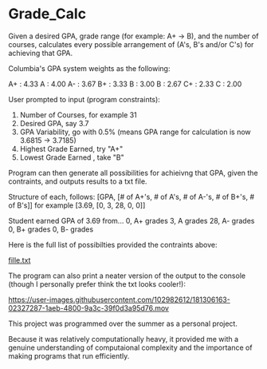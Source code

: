 # Grade_Calc
Given a desired GPA, grade range (for example: A+ -> B), and the number of courses, calculates every possible arrangement of (A's, B's and/or C's) for achieving that GPA. 

Columbia's GPA system weights as the following:

A+ : 4.33
A  : 4.00
A- : 3.67
B+ : 3.33
B  : 3.00
B  : 2.67
C+ : 2.33
C  : 2.00

User prompted to input (program constraints):

1) Number of Courses, for example 31
2) Desired GPA, say 3.7
3) GPA Variability, go with 0.5% (means GPA range for calculation is now 3.6815 -> 3.7185)
4) Highest Grade Earned, try "A+"
5) Lowest Grade Earned , take "B"

Program can then generate all possibilities for achieivng that GPA, given the contraints, and outputs results to a txt file.

Structure of each, follows: [GPA, [# of A+'s, # of A's, # of A-'s, # of B+'s, # of B's]] for example [3.69, [0, 3, 28, 0, 0]]

Student earned GPA of 3.69
from...
0, A+ grades
3, A grades
28, A- grades
0, B+ grades
0, B- grades

Here is the full list of possibilties provided the contraints above:

[fille.txt](https://github.com/shaylchetty/Grade_Calc/files/9201104/fille.txt)

The program can also print a neater version of the output to the console (though I personally prefer think the txt looks cooler!):


https://user-images.githubusercontent.com/102982612/181306163-02327287-1aeb-4800-9a3c-39f0d3a95d76.mov


This project was programmed over the summer as a personal project. 

Because it was relatively computationally heavy, it provided me with a genuine understanding of computaional complexity and the importance of making programs that run efficiently.
